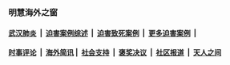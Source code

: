 
### 明慧海外之窗

####  [武汉肺炎](indexes/365.md?t=05190700) &nbsp;|&nbsp;  [迫害案例综述](indexes/328.md?t=05190700) &nbsp;|&nbsp; [迫害致死案例](indexes/277.md?t=05190700)  &nbsp;|&nbsp; [更多迫害案例](indexes/81.md?t=05190700)  &nbsp;|&nbsp; 
####  [时事评论](indexes/19.md?t=05190700) &nbsp;|&nbsp; [海外简讯](indexes/245.md?t=05190700)&nbsp;|&nbsp;  [社会支持](indexes/140.md?t=05190700) &nbsp;|&nbsp; [褒奖决议](indexes/282.md?t=05190700) &nbsp;|&nbsp; [社区报道](indexes/91.md?t=05190700)  &nbsp;|&nbsp; [天人之间](indexes/78.md?t=05190700) 

